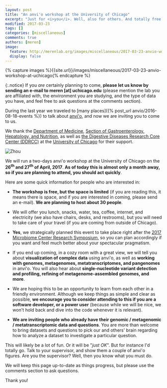 ```yaml
---
layout: post
title: "An anvi'o workshop at the University of Chicago"
excerpt: "Just for <i>you</i>. Well, also for others. And totally free! Except you pay for your travel. But then it may be a lot of fun. MAYBE."
modified: 2017-03-23
tags: []
categories: [miscellaneous]
comments: true
authors: [meren]
image:
  feature: http://merenlab.org/images/miscellaneous/2017-03-23-anvio-workshop-at-uchicago/workshop.png
  display: false
---
```


{% capture images %}{{site.url}}/images/miscellaneous/2017-03-23-anvio-workshop-at-uchicago{% endcapture %}

{:.notice}
If you *are* certainly planning to come, **please let us know by sending an e-mail to meren [at] uchicago.edu** (please mention the lab you are affiliated with, the environment you are studying, and the type of data you have, and feel free to ask questions at the comments section).

During the last year we traveled to [many places]({% post_url anvio/2016-08-18-events %}) to talk about [anvi'o](http://merenlab.org/software/anvio), and now we are inviting you to come to us.

We thank the [Department of Medicine](http://medicine.uchicago.edu/), [Section of Gastroenterology, Hepatology, and Nutrition](http://medicine.uchicago.edu/gast/index.html), as well as [the Digestive Diseases Research Core Center (DDRCC)](http://www.uchicagoddrcc.org/) at the [University of Chicago](http://www.uchicago.edu) for their support.

![Zhou]({{images}}/workshop.png)

We will run a two-days anvi'o workshop at the University of Chicago on the **26<sup>th</sup> and 27<sup>th</sup> of April, 2017**. **As of today this is almost only a month away, so if you are planning to attend, you should act quickly**.

Here are some quick information for people who are interested in:

* **The workshop is free, but the space is limited** (if you are reading this, it means there is space, and if you are interested in coming, please send an e-mail). **We are planning to host about 30 people**.

* We will offer you lunch, snacks, water, tea, coffee, internet, and electricity (we also have chairs, desks, and restrooms), but you will need to take care of your travel (if you are coming from outside of Chicago).

* **Yes**, we strategically planned this event to take place right after the [2017 Microbiome Center Research Symposium](https://www.eventbrite.com/e/2017-microbiome-center-research-symposium-registration-31297813603), so you can plan accordingly if you want and feel much better about your spectacular pragmatism.

* If you end up coming, in a cozy room with a great view, we will tell you about **visualization of complex data** using anvi'o, as well as **working with genomes, metagenomes, metatranscriptomes, and pangenomes** in anvi'o. You will also hear about **single-nucleotide variant detection and profiling, refining of metagenome-assembled genomes, and more**.

* We are hoping this to be an opportunity to learn from each other in a friendly environment. Although we keep things as simple and clear as possible, **we encourage you to consider attending to this if you are a software developer, or a power user** (because while we will be nice, we won't hold back and dive into the code whenever it is relevant).

* **We are inviting people who already have their genomic / metagenomic / metatranscriptomic data **and** questions**. You are more than welcome to bring datasets and questions to pick our and others' brain regarding how to analyze a dataset to investigate a particular question.

This will likely be a lot of fun. Or it will be "*just OK*". But for instance I'd totally go. Talk to your supervisor, and show them a couple of anvi'o figures. Are you the supervisor? Well, then you know what you must do.

We will keep this page up-to-date as things progress, but please use the comments section to ask questions.

Thank you!